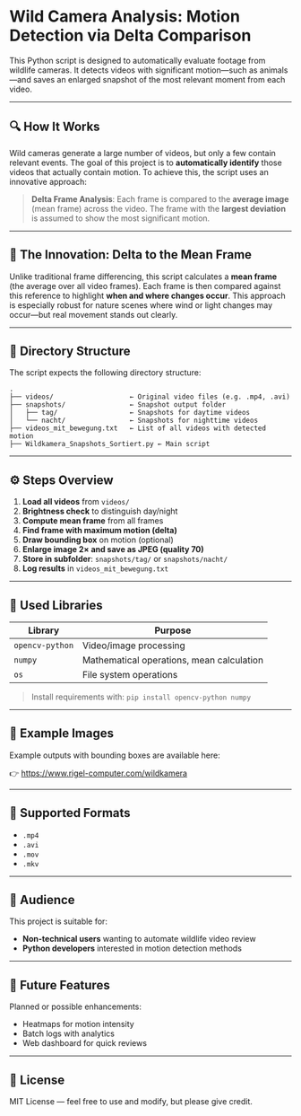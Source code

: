 
# Wild Camera Analysis: Motion Detection via Delta Comparison

This Python script is designed to automatically evaluate footage from wildlife cameras. It detects videos with significant motion—such as animals—and saves an enlarged snapshot of the most relevant moment from each video.

---

## 🔍 How It Works

Wild cameras generate a large number of videos, but only a few contain relevant events. The goal of this project is to **automatically identify** those videos that actually contain motion. To achieve this, the script uses an innovative approach:

> **Delta Frame Analysis**: Each frame is compared to the **average image** (mean frame) across the video. The frame with the **largest deviation** is assumed to show the most significant motion.

---

## 🧠 The Innovation: Delta to the Mean Frame

Unlike traditional frame differencing, this script calculates a **mean frame** (the average over all video frames). Each frame is then compared against this reference to highlight **when and where changes occur**. This approach is especially robust for nature scenes where wind or light changes may occur—but real movement stands out clearly.

---

## 📂 Directory Structure

The script expects the following directory structure:

```
.
├── videos/                   ← Original video files (e.g. .mp4, .avi)
├── snapshots/                ← Snapshot output folder
│   ├── tag/                  ← Snapshots for daytime videos
│   └── nacht/                ← Snapshots for nighttime videos
├── videos_mit_bewegung.txt   ← List of all videos with detected motion
├── Wildkamera_Snapshots_Sortiert.py ← Main script
```

---

## ⚙️ Steps Overview

1. **Load all videos** from `videos/`
2. **Brightness check** to distinguish day/night
3. **Compute mean frame** from all frames
4. **Find frame with maximum motion (delta)**
5. **Draw bounding box** on motion (optional)
6. **Enlarge image 2× and save as JPEG (quality 70)**
7. **Store in subfolder**: `snapshots/tag/` or `snapshots/nacht/`
8. **Log results** in `videos_mit_bewegung.txt`

---

## 🧰 Used Libraries

| Library         | Purpose                                  |
|----------------|-------------------------------------------|
| `opencv-python` | Video/image processing                    |
| `numpy`         | Mathematical operations, mean calculation |
| `os`            | File system operations                    |

> Install requirements with: `pip install opencv-python numpy`

---

## 📸 Example Images

Example outputs with bounding boxes are available here:

👉 https://www.rigel-computer.com/wildkamera

---

## 🧪 Supported Formats

- `.mp4`
- `.avi`
- `.mov`
- `.mkv`

---

## 👥 Audience

This project is suitable for:

- **Non-technical users** wanting to automate wildlife video review
- **Python developers** interested in motion detection methods

---

## 🚀 Future Features

Planned or possible enhancements:

- Heatmaps for motion intensity
- Batch logs with analytics
- Web dashboard for quick reviews

---

## 📄 License

MIT License — feel free to use and modify, but please give credit.
